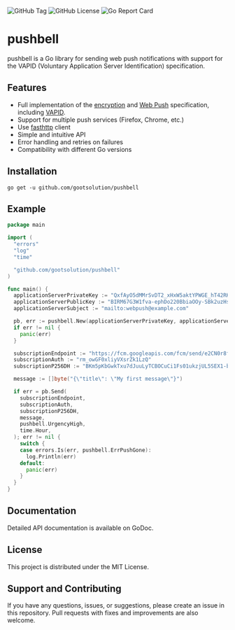 ![GitHub Tag](https://img.shields.io/github/v/tag/gootsolution/pushbell?style=flat)
![GitHub License](https://img.shields.io/github/license/gootsolution/pushbell)
![Go Report Card](https://goreportcard.com/badge/github.com/gootsolution/pushbell)

# pushbell

pushbell is a Go library for sending web push notifications with support
for the VAPID (Voluntary Application Server Identification) specification.

## Features

- Full implementation of the [encryption](https://datatracker.ietf.org/doc/html/rfc8291)
  and [Web Push](https://datatracker.ietf.org/doc/html/rfc8030) specification,
  including [VAPID](https://datatracker.ietf.org/doc/html/rfc8292).
- Support for multiple push services (Firefox, Chrome, etc.)
- Use [fasthttp](https://github.com/valyala/fasthttp) client
- Simple and intuitive API
- Error handling and retries on failures
- Compatibility with different Go versions

## Installation

```shell
go get -u github.com/gootsolution/pushbell
```

## Example

```go
package main

import (
  "errors"
  "log"
  "time"

  "github.com/gootsolution/pushbell"
)

func main() {
  applicationServerPrivateKey := "QxfAyO5dMMrSvDT2_xHxW5aktYPWGE_hT42RKlHilpQ"
  applicationServerPublicKey := "BIRM67G3W1fva-ephDo220BbiaOOy-SBk2uzHsmlqMXp_OmkKxYW96cOK5EWnKdkLg2i7N4FYfuxIwm7JWThVSY"
  applicationServerSubject := "mailto:webpush@example.com"

  pb, err := pushbell.New(applicationServerPrivateKey, applicationServerPublicKey, applicationServerSubject)
  if err != nil {
    panic(err)
  }

  subscriptionEndpoint := "https://fcm.googleapis.com/fcm/send/e2CN0r8ft38:APA91bES3NaBHe_GgsRp_3Ir7f18L38wA5XYRoqZCbjMPEWnkKa07uxheWE5MGZncsPOr0_34zLaFljVqmNqW76KhPSrjdy_pdInnHPEIYAZpdcIYk8oIfo1F_84uKMSqIDXRhngL76S"
  subscriptionAuth := "rm_owGF0xliyVXsrZk1LzQ"
  subscriptionP256DH := "BKm5pKbGwkTxu7dJuuLyTCBOCuCi1Fs01ukzjUL5SEX1-b-filqeYASY6gy_QpPHGErGqAyQDYAtprNWYdcsM3Y"

  message := []byte("{\"title\": \"My first message\"}")

  if err = pb.Send(
    subscriptionEndpoint,
    subscriptionAuth,
    subscriptionP256DH,
    message,
    pushbell.UrgencyHigh,
    time.Hour,
  ); err != nil {
    switch {
    case errors.Is(err, pushbell.ErrPushGone):
      log.Println(err)
    default:
      panic(err)
    }
  }
}
```

## Documentation

Detailed API documentation is available on GoDoc.

## License

This project is distributed under the MIT License.

## Support and Contributing

If you have any questions, issues, or suggestions, please create an issue in this repository. Pull requests with fixes
and improvements are also welcome.
